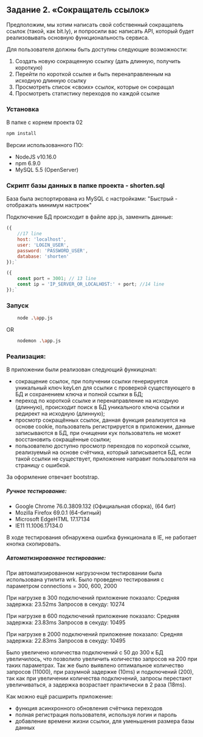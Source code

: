 ## Задание 2. «Сокращатель ссылок»
Предположим, мы хотим написать свой собственный сокращатель ссылок (такой,
как bit.ly), и попросили вас написать API, который будет реализовывать
основную функциональность сервиса.

Для пользователя должны быть доступны следующие возможности:

1. Создать новую сокращенную ссылку (дать длинную, получить короткую)
2. Перейти по короткой ссылке и быть перенаправленным на исходную длинную ссылку
3. Просмотреть список «своих» ссылок, которые он сокращал
4. Просмотреть статистику переходов по каждой ссылке

### Установка
В папке с корнем проекта 02
```bash
npm install
```

Версии использованного ПО:
- NodeJS v10.16.0
- npm 6.9.0
- MySQL 5.5 (OpenServer)

### Скрипт базы данных в папке проекта - shorten.sql
База была экспортирована из MySQL с настройками: "Быстрый - отображать минимум настроек"

Подключение БД происходит в файле app.js, заменить данные:
```javascript
({
    //17 line
    host: 'localhost', 
    user: 'LOGIN_USER', 
    password: 'PASSWORD_USER', 
    database: 'shorten'
});`
```

```javascript
({
    const port = 3001; // 13 line
    const ip = 'IP_SERVER_OR_LOCALHOST:' + port; //14 line
});`
```

### Запуск

```bash
    node .\app.js
```
OR
```bash
    nodemon .\app.js
```

### Реализация:
В приложении были реализован следующий функицонал:
- сокращение ссылок, при получении ссылки генерируется уникальный ключ keyLen для ссылки с проверкой существующего в БД и сохранением ключа и полной ссылки в БД;
- переход по короткой ссылке и перенаправление на исходную (длинную), происходит поиск в БД уникального ключа ссылки и редирект на исходную (длинную);
- просмотр сокращённых ссылок, данная функция реализуется на основе cookie, пользователь регистрируется в приложении, данные записываются в БД, при очищении кук пользователь не может восстановить сокращённые ссылки;
- пользователю доступно просмотр переходов по короткой ссылке, реализуемый на основе счётчика, который записывается БД, если такой ссылки не существует, приложение направит пользователя на страницу с ошибкой.

За оформление отвечает bootstrap.

##### Ручное тестирование:
- Google Chrome 76.0.3809.132 (Официальная сборка), (64 бит)
- Mozilla Firefox 69.0.1 (64-битный)
- Microsoft EdgeHTML 17.17134
- IE11 11.1006.17134.0

В ходе тестирования обнаружена ошибка функционала в IE, не работает кнопка скопировать.

##### Автоматизированное тестирование:
При автоматизированном нагрузочном тестировании была использована утилита wrk.
Было проведено тестирования с параметром connections  = 300, 600, 2000

При нагрузке в 300 подключений приложение показало:
Средняя задержка: 23.52ms
Запросов в секуду: 10274

При нагрузке в 600 подключений приложение показало:
Средняя задержка: 23.83ms
Запросов в секуду: 10495

При нагрузке в 2000 подключений приложение показало:
Средняя задержка: 22.83ms
Запросов в секуду: 10495

Было увеличено количества подключений с 50 до 300 к БД увеличилось, что позволило увеличить количество запросов на 200 при таких параметрах.
Так же было выявлено оптимальное количество запросов (11000), при разумной задержке (10ms) и подключений (200), так как при увеличении количества подключений, 
запросы перестают увеличиваться, а задержка возрастает практически в 2 раза (18ms).


Как можно ещё расширить приложение:
- функция асинхронного обновления счётчика переходов
- полная регистрация пользователя, используя логин и пароль
- добавление времени жизни ссылки, для уменьшения размера базы данных


